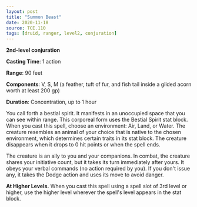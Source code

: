 ```yaml
---
layout: post
title: "Summon Beast"
date: 2020-11-18
source: TCE.110
tags: [druid, ranger, level2, conjuration]
---
```


**2nd-level conjuration**

**Casting Time**: 1 action

**Range**: 90 feet

**Components**: V, S, M (a feather, tuft of fur, and fish tail inside a gilded acorn worth at least 200 gp)

**Duration**: Concentration, up to 1 hour

You call forth a bestial spirit. It manifests in an unoccupied space that you can see within range. This corporeal form uses the Bestial Spirit stat block. When you cast this spell, choose an environment: Air, Land, or Water. The creature resembles an animal of your choice that is native to the chosen environment, which determines certain traits in its stat block. The creature disappears when it drops to 0 hit points or when the spell ends.

The creature is an ally to you and your companions. In combat, the creature shares your initiative count, but it takes its turn immediately after yours. It obeys your verbal commands (no action required by you). If you don't issue any, it takes the Dodge action and uses its move to avoid danger.

**At Higher Levels.** When you cast this spell using a spell slot of 3rd level or higher, use the higher level wherever the spell's level appears in the stat block.
